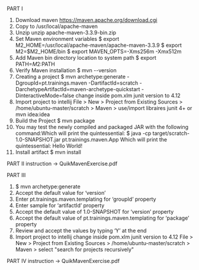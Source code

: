PART I

1) Download maven https://maven.apache.org/download.cgi
2) Copy to /usr/local/apache-maven
3) Unzip unzip apache-maven-3.3.9-bin.zip
4) Set Maven environment variables
  $ export M2_HOME=/usr/local/apache-maven/apache-maven-3.3.9
  $ export M2=$M2_HOME/bin
  $ export MAVEN_OPTS=-Xms256m -Xmx512m
5) Add Maven bin directory location to system path
  $ export PATH=$M2:$PATH
6) Verify Maven installation
  $ mvn --version
7) Creating a project
  $ mvn archetype:generate -DgroupId=pt.trainings.maven -DartifactId=scratch -DarchetypeArtifactId=maven-archetype-quickstart -DinteractiveMode=false
  change inside pom.xlm junit version to 4.12
8) Import project to intellij
  File > New > Project from Existing Sources > /home/ubuntu-master/scratch > Maven > use/import libraires junit 4+
  or mvn idea:idea
9) Build the Project
  $ mvn package
10) You may test the newly compiled and packaged JAR with the following command:Which will print the quintessential:
  $ java -cp target/scratch-1.0-SNAPSHOT.jar pt.trainings.maven.App
  Which will print the quintessential:
  Hello World!
11) Install artifact
  $ mvn install

PART II
  instruction -> QuikMavenExercise.pdf

PART III

1) $ mvn archetype:generate
2) Accept the default value for ‘version’
3) Enter pt.trainings.maven.templating for ‘groupId’ property
4) Enter sample for ‘artifactId’ property
5) Accept the default value of 1.0-SNAPSHOT for ‘version’ property
6) Accept the default value of pt.trainings.maven.templating for
‘package’ property
7) Review and accept the values by typing ‘Y’ at the end
8) Import project to intellij
change inside pom.xlm junit version to 4.12
  File > New > Project from Existing Sources > /home/ubuntu-master/scratch > Maven > select "search for projects recursively"


PART IV
  instruction -> QuikMavenExercise.pdf
